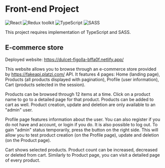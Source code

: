 # Front-end Project

![React](https://img.shields.io/badge/React-v.18-blue)
![Redux toolkit](https://img.shields.io/badge/RTK-v.1-purple)
![TypeScript](https://img.shields.io/badge/TypeScript-v.4-green)
![SASS](https://img.shields.io/badge/SASS-v.1-hotpink)

This project requires implementation of TypeScript and SASS.

## E-commerce store

Deployed website: https://dulcet-figolla-bffa0f.netlify.app/

This website allows you to browse through an e-commerce store provided by https://fakeapi.platzi.com/ API. 
It features 4 pages: Home (landing page), Products (all products displayed with pagination), Profile (user information), Cart (products selected in the session).

Products can be browsed through 12 items at a time. Click on a product name to go to a detailed page for that product. Products can be added to cart as well.
Product creation, update and deletion are only available to an "admin" user.

Profile page features information about the user. You can also register if you do not have and account, or login if you do. It is also possible to log out.
To gain "admin" status temporarily, press the button on the right side. This will allow you to test product creation (on the Profile page), update and deletion (on the Product page).

Cart shows selected products. Product count can be increased, decreased or deleted from cart. Similarly to Product page, you can visit a detailed page of every product.
